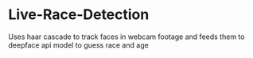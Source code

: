 # Live-Race-Detection
Uses haar cascade to track faces in webcam footage and feeds them to deepface api model to guess race and age
